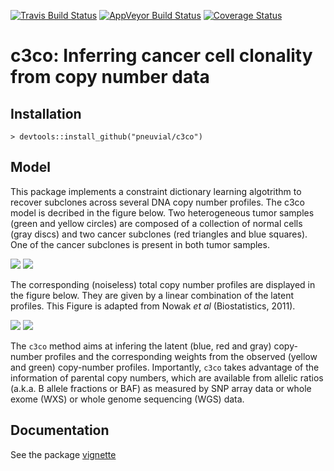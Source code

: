 [![Travis Build Status](https://travis-ci.org/pneuvial/c3co.svg?branch=master)](https://travis-ci.org/pneuvial/c3co)
[![AppVeyor Build Status](https://ci.appveyor.com/api/projects/status/github/pneuvial/c3co?branch=master&svg=true)](https://ci.appveyor.com/project/pneuvial/c3co)
[![Coverage Status](https://img.shields.io/codecov/c/github/pneuvial/c3co/master.svg)](https://codecov.io/github/pneuvial/c3co?branch=master)


# c3co: Inferring cancer cell clonality from copy number data

## Installation

```
> devtools::install_github("pneuvial/c3co")
```

## Model 

This package implements a constraint dictionary learning algotrithm to recover subclones across several DNA copy number profiles. The c3co model is decribed in the figure below. Two heterogeneous tumor samples (green and yellow circles) are composed of a collection of normal cells (gray discs) and two cancer subclones (red triangles and blue squares). One of the cancer subclones is present in both tumor samples. 

![](vignettes/img/features.png)
![](vignettes/img/features2.png)

The corresponding (noiseless) total copy number profiles are displayed in the figure below. They are given by a linear combination of the latent profiles. This Figure is adapted from Nowak *et al* (Biostatistics, 2011). 

![](vignettes/img/model.png)
![](vignettes/img/model2.png)

The `c3co` method aims at infering the latent (blue, red and gray) copy-number profiles and the corresponding weights from the observed (yellow and green) copy-number profiles. Importantly, `c3co` takes advantage of the information of parental copy numbers, which are available from allelic ratios (a.k.a. B allele fractions or BAF) as measured by SNP array data or whole exome (WXS) or whole genome sequencing (WGS) data. 

## Documentation

See the package [vignette](vignettes/c3co.Rmd)
